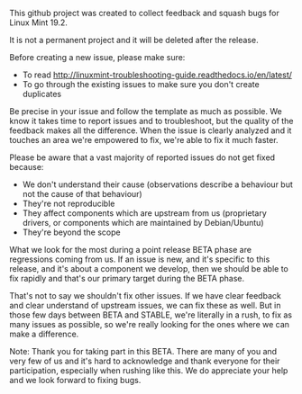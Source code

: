 
This github project was created to collect feedback and squash bugs for Linux Mint 19.2.

It is not a permanent project and it will be deleted after the release.

Before creating a new issue, please make sure:

- To read http://linuxmint-troubleshooting-guide.readthedocs.io/en/latest/
- To go through the existing issues to make sure you don't create duplicates

Be precise in your issue and follow the template as much as possible. We know it takes time to report issues and to troubleshoot, but the quality of the feedback makes all the difference. When the issue is clearly analyzed and it touches an area we're empowered to fix, we're able to fix it much faster.

Please be aware that a vast majority of reported issues do not get fixed because:

- We don't understand their cause (observations describe a behaviour but not the cause of that behaviour)
- They're not reproducible
- They affect components which are upstream from us (proprietary drivers, or components which are maintained by Debian/Ubuntu)
- They're beyond the scope

What we look for the most during a point release BETA phase are regressions coming from us. If an issue is new, and it's specific to this release, and it's about a component we develop, then we should be able to fix rapidly and that's our primary target during the BETA phase.

That's not to say we shouldn't fix other issues. If we have clear feedback and clear understand of upstream issues, we can fix these as well. But in those few days between BETA and STABLE, we're literally in a rush, to fix as many issues as possible, so we're really looking for the ones where we can make a difference.

Note: Thank you for taking part in this BETA. There are many of you and very few of us and it's hard to acknowledge and thank everyone for their participation, especially when rushing like this. We do appreciate your help and we look forward to fixing bugs.
